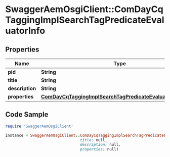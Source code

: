 # SwaggerAemOsgiClient::ComDayCqTaggingImplSearchTagPredicateEvaluatorInfo

## Properties

Name | Type | Description | Notes
------------ | ------------- | ------------- | -------------
**pid** | **String** |  | [optional] 
**title** | **String** |  | [optional] 
**description** | **String** |  | [optional] 
**properties** | [**ComDayCqTaggingImplSearchTagPredicateEvaluatorProperties**](ComDayCqTaggingImplSearchTagPredicateEvaluatorProperties.md) |  | [optional] 

## Code Sample

```ruby
require 'SwaggerAemOsgiClient'

instance = SwaggerAemOsgiClient::ComDayCqTaggingImplSearchTagPredicateEvaluatorInfo.new(pid: null,
                                 title: null,
                                 description: null,
                                 properties: null)
```


